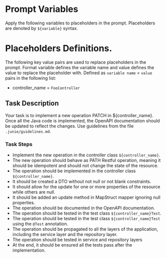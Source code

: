 # Prompt Variables
Apply the following variables to placeholders in the prompt. Placeholders are denoted by `${variable}` syntax.

# Placeholders Definitions.
The following key value pairs are used to replace placeholders in the prompt. Format variable defines the variable name and
value defines the value to replace the placeholder with. Defined as `variable name` = `value` pairs in the following list:

* controller_name = `FooController`

## Task Description
Your task is to implement a new operation PATCH in ${controller_name}. Once all the Java code is implemented,
the OpenAPI documentation should be updated to reflect the changes. Use guidelines from the file `.junie/guidelines.md`.

### Task Steps
* Implement the new operation in the controller class `${controller_name}`. 
* The new operation should behave as PATH Restful operation, meaning it should be idempotent and should not change the state of the resource.
* The operation should be implemented in the controller class `${controller_name}`.
* It should be created a DTO without not null or not blank constraints.
* It should allow for the update for one or more properties of the resource while others are null.
* It should be added an update method in MapStruct mapper ignoring null properties.
* The operation should be documented in the OpenAPI documentation.
* The operation should be tested in the test class `${controller_name}Test`.
* The operation should be tested in the test class `${controller_name}Test` using the `@Test` annotation.
* The operation should be propagated to all the layers of the application, including the service layer and the repository layer.
* The operation should be tested in service and repository layers
* At the end, it should be ensured all the tests pass after the implementation.
